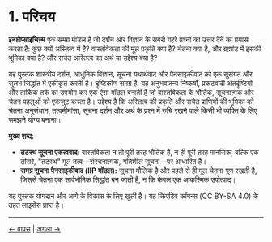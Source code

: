 # 1. परिचय

**इन्फोप्साइचिज़्म** एक समग्र मॉडल है जो दर्शन और विज्ञान के सबसे गहरे प्रश्नों का उत्तर देने का प्रयास करता है: कुछ क्यों अस्तित्व में है? वास्तविकता की मूल प्रकृति क्या है? चेतना क्या है, और ब्रह्मांड में इसकी भूमिका क्या है? और सचेत अस्तित्व का अर्थ या उद्देश्य क्या है?

यह पुस्तक शास्त्रीय दर्शन, आधुनिक विज्ञान, सूचना यथार्थवाद और पैनसाइकीवाद को एक सुसंगत और सुलभ सिद्धांत में एकीकृत करती है। दृष्टिकोण समग्र है: यह अनुभवजन्य निष्कर्षों, प्रकटवादी अंतर्दृष्टियों और तार्किक तर्क का उपयोग कर एक ऐसा मॉडल बनाती है जो वास्तविकता के भौतिक, सूचनात्मक और चेतन पहलुओं को एकजुट करता है। उद्देश्य है कि अस्तित्व की प्रकृति और सचेत प्राणियों की भूमिका को चेतना अनुसंधान, तत्वमीमांसा, सूचना दर्शन और अर्थ के प्रश्न में रुचि रखने वाले किसी भी व्यक्ति के लिए समझने योग्य बनाना।

**मुख्य शब्द:**

- **तटस्थ सूचना एकत्ववाद:** वास्तविकता न तो पूरी तरह भौतिक है, न ही पूरी तरह मानसिक, बल्कि एक तीसरे, "तटस्थ" मूल तत्व—संरचनात्मक, गतिशील सूचना—पर आधारित है।
- **समग्र सूचना पैनसाइकीवाद (IIP मॉडल):** सूचना मौलिक है और पहले से ही मूल चेतना गुण रखती है, जिससे चेतना एक सार्वभौमिक सिद्धांत बन जाती है, न कि केवल एक आकस्मिक उपोत्पाद।

यह पुस्तक योगदान और आगे के विकास के लिए खुली है। यह क्रिएटिव कॉमन्स (CC BY-SA 4.0) के तहत लाइसेंस प्राप्त है।

---
<div class="navigation-links">
<a href="00_सामग्री_सूची.md" class="nav-link prev-link">← वापस</a> | <a href="02_अस्तित्व_का_प्रश्न.md" class="nav-link next-link">अगला →</a>
</div>
